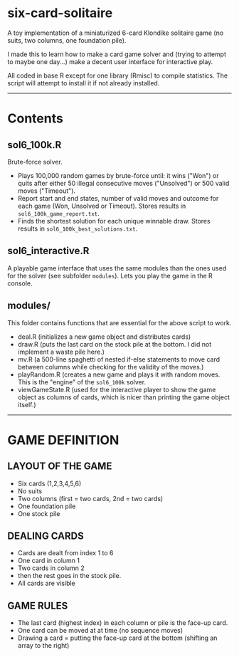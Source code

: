 # six-card-solitaire
A toy implementation of a miniaturized 6-card Klondike solitaire game (no suits, two columns, one foundation pile). 

I made this to learn how to make a card game solver and (trying to attempt to maybe one day...) make a decent user interface for interactive play. 

All coded in base R except for one library (Rmisc) to compile statistics. The script will attempt to install it if not already installed. 

---

# Contents

## sol6_100k.R 
Brute-force solver.
 - Plays 100,000 random games by brute-force until: it wins ("Won") or quits after either 50 illegal consecutive moves ("Unsolved") or 500 valid moves ("Timeout").
 - Report start and end states, number of valid moves and outcome for each game (Won, Unsolved or Timeout). Stores results in `sol6_100k_game_report.txt`.
 - Finds the shortest solution for each unique winnable draw. Stores results in `sol6_100k_best_solutions.txt`.

## sol6_interactive.R
A playable game interface that uses the same modules than the ones used for the solver (see subfolder `modules`). Lets you play the game in the R console.

## modules/
This folder contains functions that are essential for the above script to work.
 - deal.R (initializes a new game object and distributes cards)
 - draw.R (puts the last card on the stock pile at the bottom. I did not implement a waste pile here.)
 - mv.R (a 500-line spaghetti of nested if-else statements to move card between columns while checking for the validity of the moves.)
 - playRandom.R (creates a new game and plays it with random moves. This is the "engine" of the `sol6_100k` solver.
 - viewGameState.R (used for the interactive player to show the game object as columns of cards, which is nicer than printing the game object itself.) 

---

# GAME DEFINITION

## LAYOUT OF THE GAME
 - Six cards (1,2,3,4,5,6)
 - No suits
 - Two columns (first = two cards, 2nd = two cards)
 - One foundation pile
 - One stock pile

## DEALING CARDS
 - Cards are dealt from index 1 to 6
 - One card in column 1
 - Two cards in column 2
 - then the rest goes in the stock pile.
 - All cards are visible

## GAME RULES
 - The last card (highest index) in each column or pile is the face-up card.
 - One card can be moved at at time (no sequence moves)
 - Drawing a card = putting the face-up card at the bottom (shifting an array to the right)
